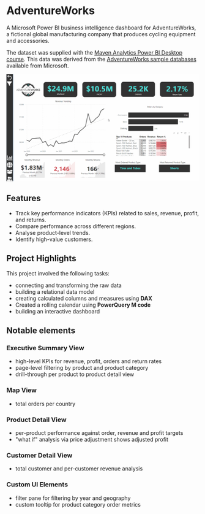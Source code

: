 # AdventureWorks

A Microsoft Power BI business intelligence dashboard for AdventureWorks, a fictional global manufacturing company that produces cycling equipment and accessories.

The dataset was supplied with the [Maven Analytics Power BI Desktop course](https://mavenanalytics.io/course/microsoft-power-bi-desktop). This data was derived from the [AdventureWorks sample databases](https://learn.microsoft.com/en-us/sql/samples/adventureworks-install-configure) available from Microsoft.

<img alt="AdventureWorks Executive Dashboard" src="images/screenshots/exec_dashboard.gif">

## Features

- Track key performance indicators (KPIs) related to sales, revenue, profit, and returns.
- Compare performance across different regions.
- Analyse product-level trends.
- Identify high-value customers.

## Project Highlights

This project involved the following tasks:

- connecting and transforming the raw data 
- building a relational data model
- creating calculated columns and measures using **DAX**
- Created a rolling calendar using **PowerQuery M code**
- building an interactive dashboard

## Notable elements

### Executive Summary View

- high-level KPIs for revenue, profit, orders and return rates
- page-level filtering by product and product category
- drill-through per product to product detail view

### Map View

- total orders per country

### Product Detail View

- per-product performance against order, revenue and profit targets
- "what if" analysis via price adjustment shows adjusted profit

### Customer Detail View

- total customer and per-customer revenue analysis

### Custom UI Elements

- filter pane for filtering by year and geography
- custom tooltip for product category order metrics

